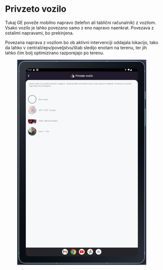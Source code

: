 # Privzeto vozilo

Tukaj GE poveže mobilno napravo (telefon ali tablični računalnik) z vozilom. Vsako vozilo je lahko povezano samo z eno napravo naenkrat. Povezava z ostalimi napravami, bo prekinjena.



Povezana naprava z vozilom bo ob aktivni intervenciji oddajala lokacijo, tako da lahko v centrali/epv/poveljstvu/štab sledijo enotam na terenu, ter jih lahko čim bolj optimizirano razporejajo po terenu.



<figure><img src="../../.gitbook/assets/image (18).png" alt=""><figcaption></figcaption></figure>
